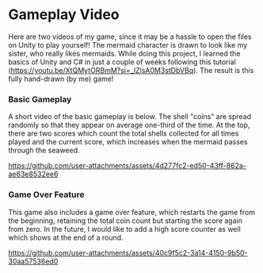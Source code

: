 # Gameplay Video
Here are two videos of my game, since it may be a hassle to open the files on Unity to play yourself! The mermaid character is drawn to look like my sister, who really likes mermaids. While doing this project, I learned the basics of Unity and C# in just a couple of weeks following this tutorial (https://youtu.be/XtQMytORBmM?si=_lZlsA0M3stDbVBq). The result is this fully hand-drawn (by me) game! 

### Basic Gameplay
A short video of the basic gameplay is below. The shell "coins" are spread randomly so that they appear on average one-third of the time. At the top, there are two scores which count the total shells collected for all times played and the current score, which increases when the mermaid passes through the seaweed.

https://github.com/user-attachments/assets/4d277fc2-ed50-43ff-862a-ae63e8532ee6


### Game Over Feature
This game also includes a game over feature, which restarts the game from the beginning, retaining the total coin count but starting the score again from zero. In the future, I would like to add a high score counter as well which shows at the end of a round.

https://github.com/user-attachments/assets/40c9f5c2-3a14-4150-9b50-30aa57536ed0
